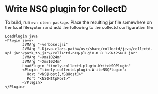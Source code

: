 # Write NSQ plugin for CollectD

To build, run ```mvn clean package```. Place the resulting jar file somewhere on the local filesystem and add the following to the
collectd configuration file

```
LoadPlugin java
<Plugin java>
        JVMArg "-verbose:jni"
        JVMArg "-Djava.class.path=/usr/share/collectd/java/collectd-api.jar:<path_to_jar>/collectd-nsq-plugin-0.0.1-SNAPSHOT.jar"
        JVMArg "-Xms1024m"
        JVMArg "-Xmx1024m"
        LoadPlugin "timely.collectd.plugin.WriteNSQPlugin"
        <Plugin "timely.collectd.plugin.WriteNSQPlugin">
          Host "<NSQHost[,NSQHost]>"
          Port "<NSQHttpPort>"
        </Plugin>
</Plugin>
```